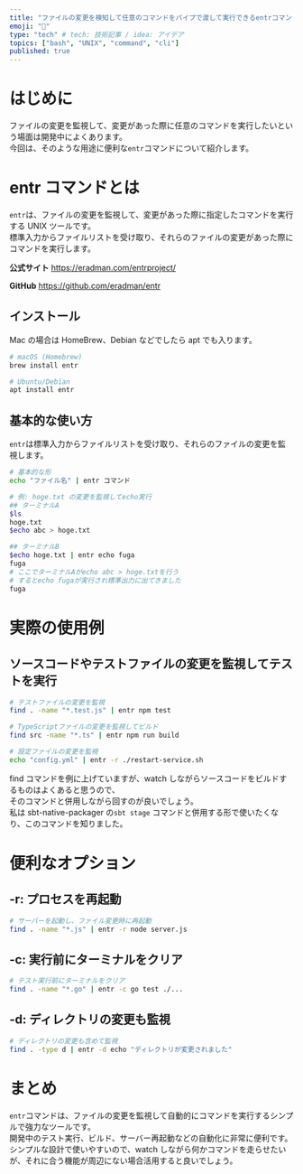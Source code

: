```yaml
---
title: "ファイルの変更を検知して任意のコマンドをパイプで渡して実行できるentrコマンドが便利"
emoji: "🔖"
type: "tech" # tech: 技術記事 / idea: アイデア
topics: ["bash", "UNIX", "command", "cli"]
published: true
---
```


# はじめに

ファイルの変更を監視して、変更があった際に任意のコマンドを実行したいという場面は開発中によくあります。  
今回は、そのような用途に便利な`entr`コマンドについて紹介します。

# entr コマンドとは

`entr`は、ファイルの変更を監視して、変更があった際に指定したコマンドを実行する UNIX ツールです。  
標準入力からファイルリストを受け取り、それらのファイルの変更があった際にコマンドを実行します。

**公式サイト**
https://eradman.com/entrproject/

**GitHub**
https://github.com/eradman/entr

## インストール

Mac の場合は HomeBrew、Debian などでしたら apt でも入ります。

```bash
# macOS (Homebrew)
brew install entr

# Ubuntu/Debian
apt install entr
```

## 基本的な使い方

`entr`は標準入力からファイルリストを受け取り、それらのファイルの変更を監視します。

```bash
# 基本的な形
echo "ファイル名" | entr コマンド

# 例: hoge.txt の変更を監視してecho実行
## ターミナルA
$ls
hoge.txt
$echo abc > hoge.txt

## ターミナルB
$echo hoge.txt | entr echo fuga
fuga
# ここでターミナルAがecho abc > hoge.txtを行う
# するとecho fugaが実行され標準出力に出てきました
fuga
```

# 実際の使用例

## ソースコードやテストファイルの変更を監視してテストを実行

```bash
# テストファイルの変更を監視
find . -name "*.test.js" | entr npm test

# TypeScriptファイルの変更を監視してビルド
find src -name "*.ts" | entr npm run build

# 設定ファイルの変更を監視
echo "config.yml" | entr -r ./restart-service.sh
```

find コマンドを例に上げていますが、watch しながらソースコードをビルドするものはよくあると思うので、  
そのコマンドと併用しながら回すのが良いでしょう。  
私は sbt-native-packager の`sbt stage` コマンドと併用する形で使いたくなり、このコマンドを知りました。

# 便利なオプション

## -r: プロセスを再起動

```bash
# サーバーを起動し、ファイル変更時に再起動
find . -name "*.js" | entr -r node server.js
```

## -c: 実行前にターミナルをクリア

```bash
# テスト実行前にターミナルをクリア
find . -name "*.go" | entr -c go test ./...
```

## -d: ディレクトリの変更も監視

```bash
# ディレクトリの変更も含めて監視
find . -type d | entr -d echo "ディレクトリが変更されました"
```

# まとめ

`entr`コマンドは、ファイルの変更を監視して自動的にコマンドを実行するシンプルで強力なツールです。  
開発中のテスト実行、ビルド、サーバー再起動などの自動化に非常に便利です。  
シンプルな設計で使いやすいので、watch しながら何かコマンドを走らせたいが、それに合う機能が周辺にない場合活用すると良いでしょう。
